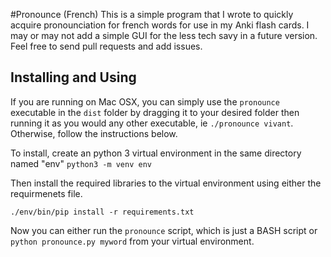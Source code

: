#Pronounce (French)
This is a simple program that I wrote to quickly acquire pronounciation for french words for use in my Anki flash cards. I may or may not add a simple GUI for the less tech savy in a future version. Feel free to send pull requests and add issues.


## Installing and Using
If you are running on Mac OSX, you can simply use the ```pronounce``` executable in the ```dist``` folder by dragging it to your desired folder then running it as you would any other executable, ie ```./pronounce vivant```.  Otherwise, follow the instructions below.

To install, create an python 3 virtual environment in the same directory named "env"
```python3 -m venv env```

Then install the required libraries to the virtual environment using either the requirmenets file.

```./env/bin/pip install -r requirements.txt ```

Now you can either run the ```pronounce``` script, which is just a BASH script or ```python pronounce.py myword``` from your virtual environment. 
